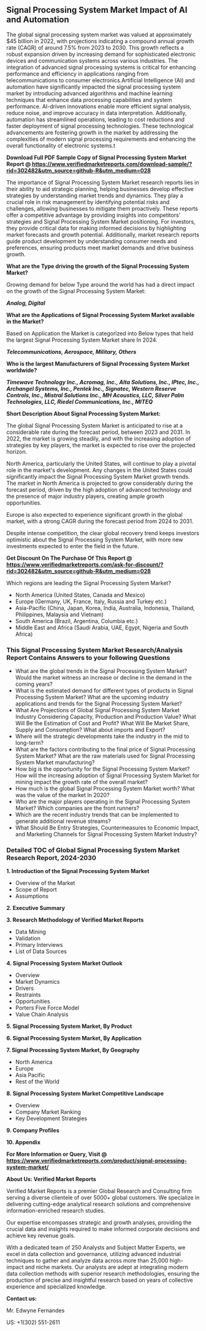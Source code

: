 <h2>Signal Processing System Market Impact of AI and Automation</h2>The global signal processing system market was valued at approximately $45 billion in 2022, with projections indicating a compound annual growth rate (CAGR) of around 7.5% from 2023 to 2030. This growth reflects a robust expansion driven by increasing demand for sophisticated electronic devices and communication systems across various industries. The integration of advanced signal processing systems is critical for enhancing performance and efficiency in applications ranging from telecommunications to consumer electronics.Artificial Intelligence (AI) and automation have significantly impacted the signal processing system market by introducing advanced algorithms and machine learning techniques that enhance data processing capabilities and system performance. AI-driven innovations enable more efficient signal analysis, reduce noise, and improve accuracy in data interpretation. Additionally, automation has streamlined operations, leading to cost reductions and faster deployment of signal processing technologies. These technological advancements are fostering growth in the market by addressing the complexities of modern signal processing requirements and enhancing the overall functionality of electronic systems.t</p><p id="" class=""><strong>Download Full PDF Sample Copy of Signal Processing System Market Report @ <a href="https://www.verifiedmarketreports.com/download-sample/?rid=302482&utm_source=github-R&utm_medium=028" target="_blank">https://www.verifiedmarketreports.com/download-sample/?rid=302482&utm_source=github-R&utm_medium=028</a></strong></p><p>The importance of&nbsp;Signal Processing System Market research reports lies in their ability to aid strategic planning, helping businesses develop effective strategies by understanding market trends and dynamics. They play a crucial role in risk management by identifying potential risks and challenges, allowing businesses to mitigate them proactively. These reports offer a competitive advantage by providing insights into competitors' strategies and Signal Processing System Market positioning. For investors, they provide critical data for making informed decisions by highlighting market forecasts and growth potential. Additionally, market research reports guide product development by understanding consumer needs and preferences, ensuring products meet market demands and drive business growth.</p><p><strong>What are the&nbsp;Type driving the growth of the Signal Processing System Market?</strong></p><p id="" class="">Growing demand for below Type around the world has had a direct impact on the growth of the Signal Processing System Market:</p><em><strong>Analog, Digital</strong></em></p><strong>What are the&nbsp;Applications&nbsp;of Signal Processing System Market available in the Market?</strong></p><p id="" class="">Based on Application the Market is categorized into Below types that held the largest Signal Processing System Market share In 2024.</p><em><strong>Telecommunications, Aerospace, Military, Others</strong></em></p><strong>Who is the largest Manufacturers of Signal Processing System Market worldwide?</strong></p><p><em><strong>Timewave Technology Inc., Acromag, Inc., Alta Solutions, Inc., IPtec, Inc., Archangel Systems, Inc., Pentek Inc., Signatec, Western Reserve Controls, Inc., Mistral Solutions Inc., MH Acoustics, LLC, Silver Palm Technologies, LLC, Riedel Communications, Inc., MITEQ</strong></em></p><p id="" class=""><strong>Short Description About Signal Processing System Market:</strong></p><p>The global Signal Processing System Market is anticipated to rise at a considerable rate during the forecast period, between 2023 and 2031. In 2022, the market is growing steadily, and with the increasing adoption of strategies by key players, the market is expected to rise over the projected horizon.</p><p>North America, particularly the United States, will continue to play a pivotal role in the market's development. Any changes in the United States could significantly impact the Signal Processing System Market growth trends. The market in North America is projected to grow considerably during the forecast period, driven by the high adoption of advanced technology and the presence of major industry players, creating ample growth opportunities.</p><p>Europe is also expected to experience significant growth in the global market, with a strong CAGR during the forecast period from 2024 to 2031.</p><p>Despite intense competition, the clear global recovery trend keeps investors optimistic about the Signal Processing System Market, with more new investments expected to enter the field in the future.</p><p id="" class=""><strong>Get Discount On The Purchase Of This Report @ <a href="https://www.verifiedmarketreports.com/ask-for-discount/?rid=302482&utm_source=github-R&utm_medium=028" target="_blank">https://www.verifiedmarketreports.com/ask-for-discount/?rid=302482&utm_source=github-R&utm_medium=028</a></strong></p>Which regions are leading the Signal Processing System Market?</p><ul><li>North America (United States, Canada and Mexico)</li><li>Europe (Germany, UK, France, Italy, Russia and Turkey etc.)</li><li>Asia-Pacific (China, Japan, Korea, India, Australia, Indonesia, Thailand, Philippines, Malaysia and Vietnam)</li><li>South America (Brazil, Argentina, Columbia etc.)</li><li>Middle East and Africa (Saudi Arabia, UAE, Egypt, Nigeria and South Africa)</li></ul><h3 id="" class="">This Signal Processing System Market Research/Analysis Report Contains Answers to your following Questions</h3><ul><li>What are the global trends in the Signal Processing System Market? Would the market witness an increase or decline in the demand in the coming years?</li><li>What is the estimated demand for different types of products in Signal Processing System Market? What are the upcoming industry applications and trends for the Signal Processing System Market?</li><li>What Are Projections of Global Signal Processing System Market Industry Considering Capacity, Production and Production Value? What Will Be the Estimation of Cost and Profit? What Will Be Market Share, Supply and Consumption? What about imports and Export?</li><li>Where will the strategic developments take the industry in the mid to long-term?</li><li>What are the factors contributing to the final price of Signal Processing System Market? What are the raw materials used for Signal Processing System Market manufacturing?</li><li>How big is the opportunity for the Signal Processing System Market? How will the increasing adoption of Signal Processing System Market for mining impact the growth rate of the overall market?</li><li>How much is the global Signal Processing System Market worth? What was the value of the market In 2020?</li><li>Who are the major players operating in the Signal Processing System Market? Which companies are the front runners?</li><li>Which are the recent industry trends that can be implemented to generate additional revenue streams?</li><li>What Should Be Entry Strategies, Countermeasures to Economic Impact, and Marketing Channels for Signal Processing System Market Industry?</li></ul><h3 id="" class="">Detailed TOC of Global Signal Processing System Market Research Report, 2024-2030</h3><p id="" class=""><strong>1. Introduction of the Signal Processing System Market</strong></p><ul><li>Overview of the Market</li><li>Scope of Report</li><li>Assumptions</li></ul><p id="" class=""><strong>2. Executive Summary</strong></p><p id="" class=""><strong>3. Research Methodology of Verified Market Reports</strong></p><ul><li>Data Mining</li><li>Validation</li><li>Primary Interviews</li><li>List of Data Sources</li></ul><p id="" class=""><strong>4. Signal Processing System Market Outlook</strong></p><ul><li>Overview</li><li>Market Dynamics</li><li>Drivers</li><li>Restraints</li><li>Opportunities</li><li>Porters Five Force Model</li><li>Value Chain Analysis</li></ul><p id="" class=""><strong>5. Signal Processing System Market, By Product</strong></p><p id="" class=""><strong>6. Signal Processing System Market, By Application</strong></p><p id="" class=""><strong>7. Signal Processing System Market, By Geography</strong></p><ul><li>North America</li><li>Europe</li><li>Asia Pacific</li><li>Rest of the World</li></ul><p id="" class=""><strong>8. Signal Processing System Market Competitive Landscape</strong></p><ul><li>Overview</li><li>Company Market Ranking</li><li>Key Development Strategies</li></ul><p id="" class=""><strong>9. Company Profiles</strong></p><p id="" class=""><strong>10. Appendix</strong></p><p id="" class=""><strong>For More Information or Query, Visit @ <a href="https://www.verifiedmarketreports.com/product/signal-processing-system-market/" target="_blank">https://www.verifiedmarketreports.com/product/signal-processing-system-market/</a></strong></p><p id="" class=""><strong>About Us: Verified Market Reports</strong></p><p id="" class="">Verified Market Reports is a premier Global Research and Consulting firm serving a diverse clientele of over 5000+ global customers. We specialize in delivering cutting-edge analytical research solutions and comprehensive information-enriched research studies.</p><p id="" class="">Our expertise encompasses strategic and growth analyses, providing the crucial data and insights required to make informed corporate decisions and achieve key revenue goals.</p><p id="" class="">With a dedicated team of 250 Analysts and Subject Matter Experts, we excel in data collection and governance, utilizing advanced industrial techniques to gather and analyze data across more than 25,000 high-impact and niche markets. Our analysts are adept at integrating modern data collection methods with superior research methodologies, ensuring the production of precise and insightful research based on years of collective experience and specialized knowledge.</p><p id="" class=""><strong>Contact us:</strong></p><p id="" class="">Mr. Edwyne Fernandes</p><p id="" class="">US: +1(302) 551-2611</p>